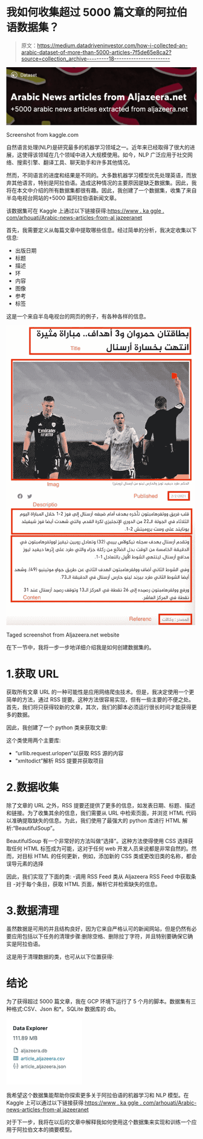 # 我如何收集超过 5000 篇文章的阿拉伯语数据集？

> 原文：<https://medium.datadriveninvestor.com/how-i-collected-an-arabic-dataset-of-more-than-5000-articles-7f5de65e8ca2?source=collection_archive---------18----------------------->

![](img/d4d1e2d6953f90e297be7fa68be26d72.png)

Screenshot from kaggle.com

自然语言处理(NLP)是研究最多的机器学习领域之一。近年来已经取得了很大的进展，这使得该领域在几个领域中进入大规模使用。如今，NLP 广泛应用于社交网络、搜索引擎、翻译工具、聊天助手和许多其他情况。

然而，不同语言的进度和结果是不同的。大多数机器学习模型优先处理英语，而放弃其他语言，特别是阿拉伯语。造成这种情况的主要原因是缺乏数据集。因此，我将在本文中介绍的所有数据集都很有趣。因此，我创建了一个数据集，收集了来自半岛电视台网站的+5000 篇阿拉伯语新闻文章。

该数据集可在 Kaggle 上通过以下链接获得:[https://www . ka ggle . com/arhouati/Arabic-news-articles-from-al jazeeranet](https://www.kaggle.com/arhouati/arabic-news-articles-from-aljazeeranet)

首先，我需要定义从每篇文章中提取哪些信息。经过简单的分析，我决定收集以下信息:

*   出版日期
*   标题
*   描述
*   环
*   内容
*   图像
*   参考
*   标签

这是一个来自半岛电视台的网页的例子，有各种各样的信息。

![](img/c0fe1083c1632e0ab2144fca563c64d4.png)

Taged screenshot from Aljazeera.net website

在下一节中，我将一步一步地详细介绍我是如何创建数据集的。

# 1.获取 URL

获取所有文章 URL 的一种可能性是应用网络爬虫技术。但是，我决定使用一个更简单的方法，通过 RSS 提要。这种方法很容易实现，但有一些主要的不便之处。首先，我们将只获得较新的文章，其次，我们的脚本必须运行很长时间才能获得更多的数据。

因此，我创建了一个 python 类来获取文章:

这个类使用两个主要库:

*   “urllib.request.urlopen”以获取 RSS 源的内容
*   “xmltodict”解析 RSS 提要并获取项目

# 2.数据收集

除了文章的 URL 之外，RSS 提要还提供了更多的信息，如发表日期、标题、描述和链接。为了收集其余的信息，我们需要从 URL 中检索页面，并浏览 HTML 代码以准确提取缺失的信息。为此，我们使用了最强大的 python 库进行 HTML 解析:“BeautifulSoup”。

BeautifulSoup 有一个非常好的方法叫做“选择”。这种方法使得使用 CSS 选择获取任何 HTML 标签成为可能，这对于任何 web 开发人员来说都是非常自然的。然而，对目标 HTML 的任何更新，例如，添加新的 CSS 类或更改旧类的名称，都会误导元素的选择

因此，我们实现了下面的类:
-调用 RSS Feed 类从 Aljazeera RSS Feed 中获取条目
-对于每个条目，获取 HTML 页面，解析它并检索缺失的信息。

# 3.数据清理

虽然数据是可用的并且结构良好，因为它来自严格认可的新闻网站，但是仍然有必要应用包括以下任务的清理步骤:删除空格、删除拉丁字符，并且特别要确保它确实是阿拉伯语。

这是用于清理数据的类，也可从以下位置获得:

# 结论

为了获得超过 5000 篇文章，我在 GCP 环境下运行了 5 个月的脚本。数据集有三种格式:CSV、Json 和*。SQLite 数据库的 db。

![](img/8351071636b23e675635c95be2a8b74c.png)

我希望这个数据集能帮助你探索更多关于阿拉伯语的机器学习和 NLP 模型。在 Kaggle 上可以通过以下链接获得:[https://www . ka ggle . com/arhouati/Arabic-news-articles-from-al jazeeranet](https://www.kaggle.com/arhouati/arabic-news-articles-from-aljazeeranet)

对于下一步，我将在以后的文章中解释我如何使用这个数据集来实现和训练一个应用于阿拉伯文本的摘要模型。